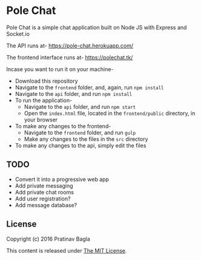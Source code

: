 # Pole Chat

Pole Chat is a simple chat application built on Node JS with Express and Socket.io

The API runs at- https://pole-chat.herokuapp.com/

The frontend interface runs at- https://polechat.tk/

Incase you want to run it on your machine-
- Download this repository
- Navigate to the `frontend` folder, and, again, run `npm install`
- Navigate to the `api` folder, and run `npm install`
- To run the application-
    - Navigate to the `api` folder, and run `npm start`
    - Open the `index.html` file, located in the `frontend/public` directory, in your browser
- To make any changes to the frontend-
    - Navigate to the `frontend` folder, and run `gulp`
    - Make any changes to the files in the `src` directory
- To make any changes to the api, simply edit the files

## TODO
<!--
NOT-SO PRIVATE TODOS
====================
- Touch enable sidebar
-->
- Convert it into a progressive web app
- Add private messaging
- Add private chat rooms
- Add user registration?
- Add message database?

## License
Copyright (c) 2016 Pratinav Bagla

This content is released under [The MIT License](https://github.com/pratinav/pole-chat/blob/master/LICENSE).